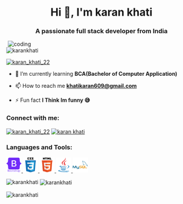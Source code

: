 <h1 align="center">Hi 👋, I'm karan khati</h1>
<h3 align="center">A passionate full stack developer from India</h3>
<img align="right" alt="coding" width="500"  src="https://media0.giphy.com/media/RbDKaczqWovIugyJmW/giphy.gif?cid=6c09b952i754lekj4cm1aqki3uoi1kap509ekkyrr15ogqwj&ep=v1_internal_gif_by_id&rid=giphy.gif&ct=g">

<p align="left"> <img src="https://komarev.com/ghpvc/?username=karankhati&label=Profile%20views&color=0e75b6&style=flat" alt="karankhati" /> </p>

<p align="left"> <a href="https://twitter.com/karan_khati_22" target="blank"><img src="https://img.shields.io/twitter/follow/karan_khati_22?logo=twitter&style=for-the-badge" alt="karan_khati_22" /></a> </p>

- 🌱 I’m currently learning **BCA(Bachelor of Computer Application)**

- 📫 How to reach me **khatikaran609@gmail.com**

- ⚡ Fun fact **I Think Im funny 😅**

<h3 align="left">Connect with me:</h3>
<p align="left">
<a href="https://twitter.com/karan_khati_22" target="blank"><img align="center" src="https://raw.githubusercontent.com/rahuldkjain/github-profile-readme-generator/master/src/images/icons/Social/twitter.svg" alt="karan_khati_22" height="30" width="40" /></a>
<a href="https://linkedin.com/in/karan khati" target="blank"><img align="center" src="https://raw.githubusercontent.com/rahuldkjain/github-profile-readme-generator/master/src/images/icons/Social/linked-in-alt.svg" alt="karan khati" height="30" width="40" /></a>
</p>

<h3 align="left">Languages and Tools:</h3>
<p align="left"> <a href="https://getbootstrap.com" target="_blank" rel="noreferrer"> <img src="https://raw.githubusercontent.com/devicons/devicon/master/icons/bootstrap/bootstrap-plain-wordmark.svg" alt="bootstrap" width="40" height="40"/> </a> <a href="https://www.w3schools.com/css/" target="_blank" rel="noreferrer"> <img src="https://raw.githubusercontent.com/devicons/devicon/master/icons/css3/css3-original-wordmark.svg" alt="css3" width="40" height="40"/> </a> <a href="https://www.w3.org/html/" target="_blank" rel="noreferrer"> <img src="https://raw.githubusercontent.com/devicons/devicon/master/icons/html5/html5-original-wordmark.svg" alt="html5" width="40" height="40"/> </a> <a href="https://www.java.com" target="_blank" rel="noreferrer"> <img src="https://raw.githubusercontent.com/devicons/devicon/master/icons/java/java-original.svg" alt="java" width="40" height="40"/> </a> <a href="https://www.mysql.com/" target="_blank" rel="noreferrer"> <img src="https://raw.githubusercontent.com/devicons/devicon/master/icons/mysql/mysql-original-wordmark.svg" alt="mysql" width="40" height="40"/> </a> </p>

<p><img align="left" src="https://github-readme-stats.vercel.app/api/top-langs?username=karankhati&show_icons=true&locale=en&layout=compact" alt="karankhati" /></p>

<p>&nbsp;<img align="center" src="https://github-readme-stats.vercel.app/api?username=karankhati&show_icons=true&locale=en" alt="karankhati" /></p>

<p><img align="center" src="https://github-readme-streak-stats.herokuapp.com/?user=karankhati&" alt="karankhati" /></p>
